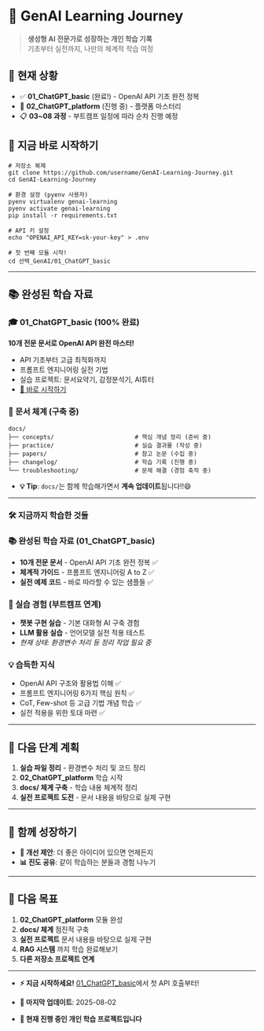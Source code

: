 # 🌱 GenAI Learning Journey

> **생성형 AI 전문가로 성장하는 개인 학습 기록**  
> 기초부터 실전까지, 나만의 체계적 학습 여정

## 🎯 현재 상황

- ✅ **01_ChatGPT_basic** (완료!) - OpenAI API 기초 완전 정복
- 🔄 **02_ChatGPT_platform** (진행 중) - 플랫폼 마스터리  
- 📋 **03~08 과정** - 부트캠프 일정에 따라 순차 진행 예정


## 🚀 지금 바로 시작하기

```
# 저장소 복제
git clone https://github.com/username/GenAI-Learning-Journey.git
cd GenAI-Learning-Journey

# 환경 설정 (pyenv 사용자)
pyenv virtualenv genai-learning
pyenv activate genai-learning
pip install -r requirements.txt

# API 키 설정
echo "OPENAI_API_KEY=sk-your-key" > .env

# 첫 번째 모듈 시작!
cd 선택_GenAI/01_ChatGPT_basic
```

---

## 📚 완성된 학습 자료

### 🎓 01_ChatGPT_basic (100% 완료)
**10개 전문 문서로 OpenAI API 완전 마스터!**

- API 기초부터 고급 최적화까지
- 프롬프트 엔지니어링 실전 기법  
- 실습 프로젝트: 문서요약기, 감정분석기, AI튜터
- [📂 바로 시작하기](./선택_GenAI/01_ChatGPT_basic/)

### 📁 문서 체계 (구축 중)
```
docs/
├── concepts/                       # 핵심 개념 정리 (준비 중)
├── practice/                       # 실습 결과물 (작성 중)
├── papers/                         # 참고 논문 (수집 중)
├── changelog/                      # 학습 기록 (진행 중)
└── troubleshooting/                # 문제 해결 (경험 축적 중)
```

  * **💡 Tip**: `docs/`는 함께 학습해가면서 **계속 업데이트**됩니다!!😄
  
---

### 🛠 지금까지 학습한 것들

### 📚 완성된 학습 자료 (01_ChatGPT_basic)
- **10개 전문 문서** - OpenAI API 기초 완전 정복 ✅
- **체계적 가이드** - 프롬프트 엔지니어링 A to Z ✅
- **실전 예제 코드** - 바로 따라할 수 있는 샘플들 ✅

### 🧪 실습 경험 (부트캠프 연계)
- **챗봇 구현 실습** - 기본 대화형 AI 구축 경험
- **LLM 활용 실습** - 언어모델 실전 적용 테스트
- _현재 상태: 환경변수 처리 등 정리 작업 필요 중_

### 💡 습득한 지식
- OpenAI API 구조와 활용법 이해 ✅
- 프롬프트 엔지니어링 6가지 핵심 원칙 ✅
- CoT, Few-shot 등 고급 기법 개념 학습 ✅
- 실전 적용을 위한 토대 마련 ✅

---

## 🎯 다음 단계 계획

1. **실습 파일 정리** - 환경변수 처리 및 코드 정리
2. **02_ChatGPT_platform** 학습 시작
3. **docs/ 체계 구축** - 학습 내용 체계적 정리
4. **실전 프로젝트 도전** - 문서 내용을 바탕으로 실제 구현

---

## 🤝 함께 성장하기

- **🔧 개선 제안**: 더 좋은 아이디어 있으면 언제든지
- **📊 진도 공유**: 같이 학습하는 분들과 경험 나누기

---

## 🎯 다음 목표

1. **02_ChatGPT_platform** 모듈 완성
2. **docs/ 체계** 점진적 구축  
3. **실전 프로젝트** 문서 내용을 바탕으로 실제 구현
4. **RAG 시스템** 까지 학습 완료해보기
5. **다른 저장소 프로젝트 연계**

---

* **⚡ 지금 시작하세요!** [01_ChatGPT_basic](./선택_GenAI/01_ChatGPT_basic/)에서 첫 API 호출부터!

* **📅 마지막 업데이트**: 2025-08-02  
* **🌱 현재 진행 중인 개인 학습 프로젝트입니다**
